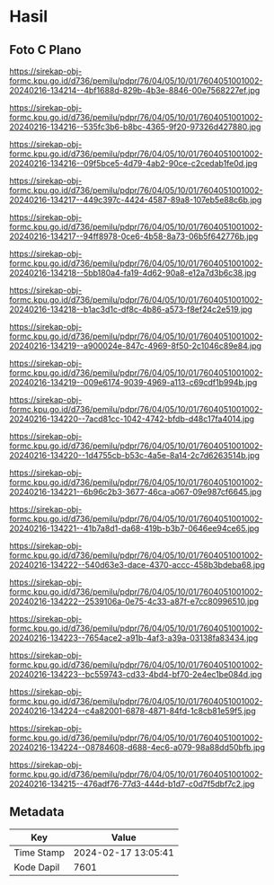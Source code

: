 # Hasil

## Foto C Plano

https://sirekap-obj-formc.kpu.go.id/d736/pemilu/pdpr/76/04/05/10/01/7604051001002-20240216-134214--4bf1688d-829b-4b3e-8846-00e7568227ef.jpg

https://sirekap-obj-formc.kpu.go.id/d736/pemilu/pdpr/76/04/05/10/01/7604051001002-20240216-134216--535fc3b6-b8bc-4365-9f20-97326d427880.jpg

https://sirekap-obj-formc.kpu.go.id/d736/pemilu/pdpr/76/04/05/10/01/7604051001002-20240216-134216--09f5bce5-4d79-4ab2-90ce-c2cedab1fe0d.jpg

https://sirekap-obj-formc.kpu.go.id/d736/pemilu/pdpr/76/04/05/10/01/7604051001002-20240216-134217--449c397c-4424-4587-89a8-107eb5e88c6b.jpg

https://sirekap-obj-formc.kpu.go.id/d736/pemilu/pdpr/76/04/05/10/01/7604051001002-20240216-134217--94ff8978-0ce6-4b58-8a73-06b5f642776b.jpg

https://sirekap-obj-formc.kpu.go.id/d736/pemilu/pdpr/76/04/05/10/01/7604051001002-20240216-134218--5bb180a4-fa19-4d62-90a8-e12a7d3b6c38.jpg

https://sirekap-obj-formc.kpu.go.id/d736/pemilu/pdpr/76/04/05/10/01/7604051001002-20240216-134218--b1ac3d1c-df8c-4b86-a573-f8ef24c2e519.jpg

https://sirekap-obj-formc.kpu.go.id/d736/pemilu/pdpr/76/04/05/10/01/7604051001002-20240216-134219--a900024e-847c-4969-8f50-2c1046c89e84.jpg

https://sirekap-obj-formc.kpu.go.id/d736/pemilu/pdpr/76/04/05/10/01/7604051001002-20240216-134219--009e6174-9039-4969-a113-c69cdf1b994b.jpg

https://sirekap-obj-formc.kpu.go.id/d736/pemilu/pdpr/76/04/05/10/01/7604051001002-20240216-134220--7acd81cc-1042-4742-bfdb-d48c17fa4014.jpg

https://sirekap-obj-formc.kpu.go.id/d736/pemilu/pdpr/76/04/05/10/01/7604051001002-20240216-134220--1d4755cb-b53c-4a5e-8a14-2c7d6263514b.jpg

https://sirekap-obj-formc.kpu.go.id/d736/pemilu/pdpr/76/04/05/10/01/7604051001002-20240216-134221--6b96c2b3-3677-46ca-a067-09e987cf6645.jpg

https://sirekap-obj-formc.kpu.go.id/d736/pemilu/pdpr/76/04/05/10/01/7604051001002-20240216-134221--41b7a8d1-da68-419b-b3b7-0646ee94ce65.jpg

https://sirekap-obj-formc.kpu.go.id/d736/pemilu/pdpr/76/04/05/10/01/7604051001002-20240216-134222--540d63e3-dace-4370-accc-458b3bdeba68.jpg

https://sirekap-obj-formc.kpu.go.id/d736/pemilu/pdpr/76/04/05/10/01/7604051001002-20240216-134222--2539106a-0e75-4c33-a87f-e7cc80996510.jpg

https://sirekap-obj-formc.kpu.go.id/d736/pemilu/pdpr/76/04/05/10/01/7604051001002-20240216-134223--7654ace2-a91b-4af3-a39a-03138fa83434.jpg

https://sirekap-obj-formc.kpu.go.id/d736/pemilu/pdpr/76/04/05/10/01/7604051001002-20240216-134223--bc559743-cd33-4bd4-bf70-2e4ec1be084d.jpg

https://sirekap-obj-formc.kpu.go.id/d736/pemilu/pdpr/76/04/05/10/01/7604051001002-20240216-134224--c4a82001-6878-4871-84fd-1c8cb81e59f5.jpg

https://sirekap-obj-formc.kpu.go.id/d736/pemilu/pdpr/76/04/05/10/01/7604051001002-20240216-134224--08784608-d688-4ec6-a079-98a88dd50bfb.jpg

https://sirekap-obj-formc.kpu.go.id/d736/pemilu/pdpr/76/04/05/10/01/7604051001002-20240216-134215--476adf76-77d3-444d-b1d7-c0d7f5dbf7c2.jpg


## Metadata

| Key        | Value               |
| ---------- | ------------------- |
| Time Stamp | 2024-02-17 13:05:41 |
| Kode Dapil | 7601                |



